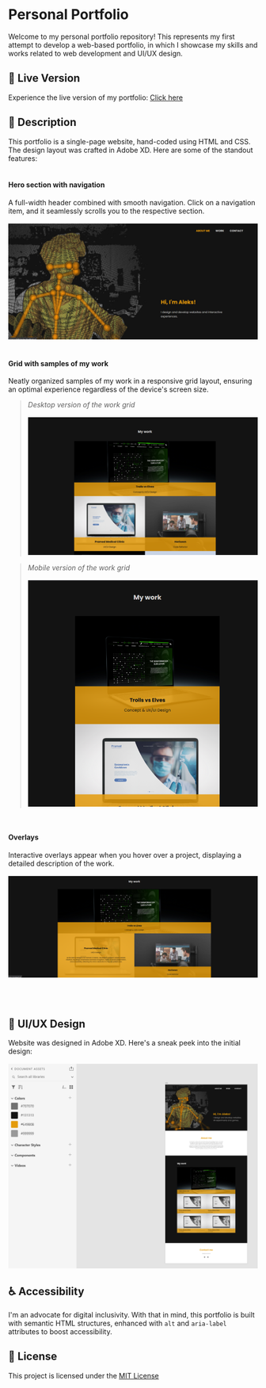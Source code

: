 # Personal Portfolio 
Welcome to my personal portfolio repository! This represents my first attempt to develop a web-based portfolio, in which I showcase my skills and works related to web development and UI/UX design.


## 🚀 Live Version
Experience the live version of my portfolio: [Click here](https://thevisualriot.github.io/First-personal-portfolio/)

## 📝 Description
This portfolio is a single-page website, hand-coded using HTML and CSS. The design layout was crafted in Adobe XD. Here are some of the standout features:<br><br>

#### Hero section with navigation
A full-width header combined with smooth navigation. Click on a navigation item, and it seamlessly scrolls you to the respective section.<br><br>
![Hero section with navigation](./assets/readme/header.png) <br><br>

#### Grid with samples of my work
Neatly organized samples of my work in a responsive grid layout, ensuring an optimal experience regardless of the device's screen size.<br>
>*Desktop version of the work grid*<br><br>
![Alt text](./assets/readme/desktop-work.png)

>*Mobile version of the work grid*<br><br>
![Alt text](./assets/readme/mobile-work.png)

<br>

#### Overlays
Interactive overlays appear when you hover over a project, displaying a detailed description of the work.<br><br>
![Alt text](./assets/readme/overlay.png)

<br><br>

## 🎨 UI/UX Design
Website was designed in Adobe XD. Here's a sneak peek into the initial design:<br><br>
![Screenshot from AdobeXD with the design of the website](./assets/readme/design.png)


## ♿ Accessibility
I'm an advocate for digital inclusivity. With that in mind, this portfolio is built with semantic HTML structures, enhanced with `alt` and `aria-label` attributes to boost accessibility.

## 📜 License
This project is licensed under the [MIT License](https://choosealicense.com/licenses/mit/)


